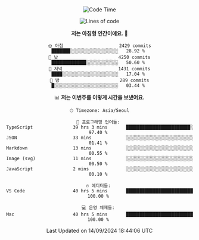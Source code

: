<div align="center">

<br />

 <!--START_SECTION:waka-->
![Code Time](http://img.shields.io/badge/Code%20Time-3%2C180%20hrs%2021%20mins-blue)

![Lines of code](https://img.shields.io/badge/%EC%A0%80%EB%8A%94%20%EC%97%AC%ED%83%9C%EA%B9%8C%EC%A7%80%20-4.3%20million%20%EC%A4%84%EC%9D%98%20%EC%BD%94%EB%93%9C%EB%A5%BC%20%EC%9E%91%EC%84%B1%ED%96%88%EC%96%B4%EC%9A%94.-blue)

**저는 아침형 인간이에요. 🐤** 

```text
🌞 아침                     2429 commits        ███████░░░░░░░░░░░░░░░░░░   28.92 % 
🌆 낮　                     4250 commits        █████████████░░░░░░░░░░░░   50.60 % 
🌃 저녁                     1431 commits        ████░░░░░░░░░░░░░░░░░░░░░   17.04 % 
🌙 밤　                     289 commits         █░░░░░░░░░░░░░░░░░░░░░░░░   03.44 % 
```


📊 **저는 이번주를 이렇게 시간을 보냈어요.** 

```text
🕑︎ Timezone: Asia/Seoul

💬 프로그래밍 언어들: 
TypeScript               39 hrs 3 mins       ████████████████████████░   97.40 % 
JSON                     33 mins             ░░░░░░░░░░░░░░░░░░░░░░░░░   01.41 % 
Markdown                 13 mins             ░░░░░░░░░░░░░░░░░░░░░░░░░   00.55 % 
Image (svg)              11 mins             ░░░░░░░░░░░░░░░░░░░░░░░░░   00.50 % 
JavaScript               2 mins              ░░░░░░░░░░░░░░░░░░░░░░░░░   00.10 % 

🔥 에디터들: 
VS Code                  40 hrs 5 mins       █████████████████████████   100.00 % 

💻 운영 체제들: 
Mac                      40 hrs 5 mins       █████████████████████████   100.00 % 
```


 Last Updated on 14/09/2024 18:44:06 UTC
<!--END_SECTION:waka-->

</div>
